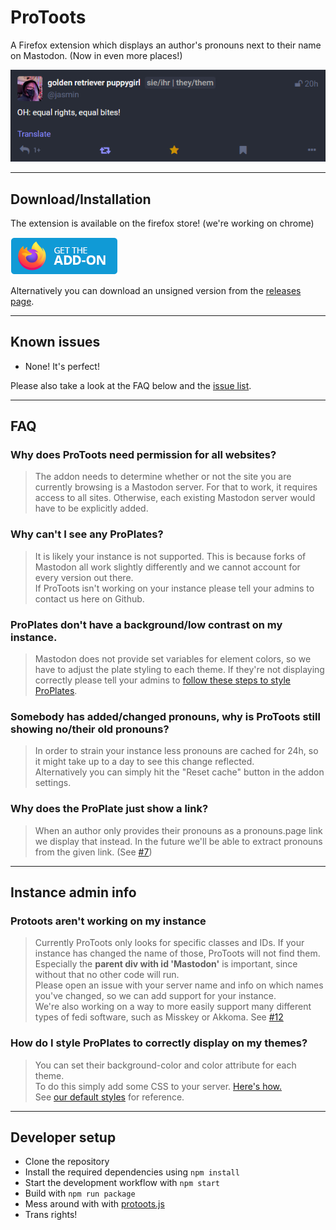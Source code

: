 ﻿# ProToots

A Firefox extension which displays an author's pronouns next to their name on Mastodon. (Now in even more places!)

![A Mastodon screenshot showing off pronouns next to a person's name](documentation/example_screenshot.png)

---

## Download/Installation

The extension is available on the firefox store! (we're working on chrome)

[<img src="documentation/get-the-addon-178x60px.png">](https://addons.mozilla.org/en-US/firefox/addon/protoots/)

Alternatively you can download an unsigned version from the [releases page](https://github.com/ItsVipra/Protoots/releases).

---

## Known issues

- None! It's perfect!

Please also take a look at the FAQ below and the [issue list](https://github.com/ItsVipra/ProToots/issues).

---

## FAQ

### Why does ProToots need permission for all websites?

> The addon needs to determine whether or not the site you are currently browsing is a Mastodon server. For that to work, it requires access to all sites. Otherwise, each existing Mastodon server would have to be explicitly added.

### Why can't I see any ProPlates?

> It is likely your instance is not supported. This is because forks of Mastodon all work slightly differently and we cannot account for every version out there.  
> If ProToots isn't working on your instance please tell your admins to contact us here on Github.

### ProPlates don't have a background/low contrast on my instance.

> Mastodon does not provide set variables for element colors, so we have to adjust the plate styling to each theme. If they're not displaying correctly please tell your admins to [follow these steps to style ProPlates](#how-do-i-style-proplates-to-correctly-display-on-my-themes).

### Somebody has added/changed pronouns, why is ProToots still showing no/their old pronouns?

> In order to strain your instance less pronouns are cached for 24h, so it might take up to a day to see this change reflected.  
> Alternatively you can simply hit the "Reset cache" button in the addon settings.

### Why does the ProPlate just show a link?

> When an author only provides their pronouns as a pronouns.page link we display that instead. In the future we'll be able to extract pronouns from the given link. (See [#7](https://github.com/ItsVipra/ProToots/issues/7))

---

## Instance admin info

### Protoots aren't working on my instance

> Currently ProToots only looks for specific classes and IDs. If your instance has changed the name of those, ProToots will not find them.  
> Especially the **parent div with id 'Mastodon'** is important, since without that no other code will run.  
> Please open an issue with your server name and info on which names you've changed, so we can add support for your instance.  
> We're also working on a way to more easily support many different types of fedi software, such as Misskey or Akkoma. See [#12](https://github.com/ItsVipra/ProToots/issues/12)

### How do I style ProPlates to correctly display on my themes?

> You can set their background-color and color attribute for each theme.  
> To do this simply add some CSS to your server. [Here's how.](https://fedi.tips/customising-your-mastodon-servers-appearance/)  
> See [our default styles](/src/styles/proplate.css) for reference.

---

## Developer setup

- Clone the repository
- Install the required dependencies using `npm install`
- Start the development workflow with `npm start`
- Build with `npm run package`
- Mess around with with [protoots.js](/src/content_scripts/protoots.js)
- Trans rights!
